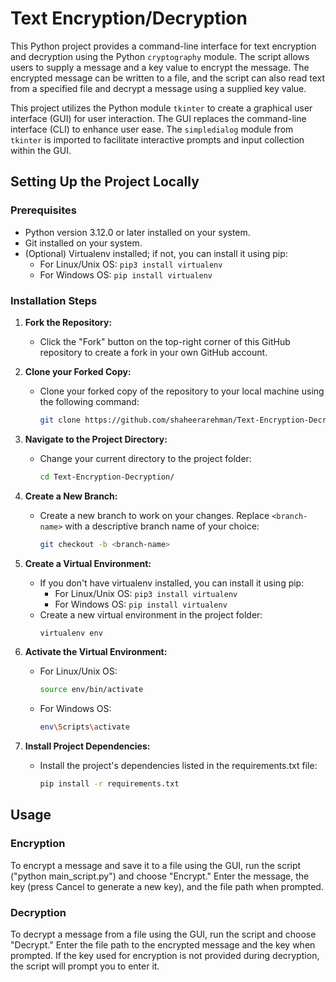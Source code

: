 # Text Encryption/Decryption

This Python project provides a command-line interface for text encryption and decryption using the Python `cryptography` module. The script allows users to supply a message and a key value to encrypt the message. The encrypted message can be written to a file, and the script can also read text from a specified file and decrypt a message using a supplied key value.

This project utilizes the Python module `tkinter` to create a graphical user interface (GUI) for user interaction. The GUI replaces the command-line interface (CLI) to enhance user ease. The `simpledialog` module from `tkinter` is imported to facilitate interactive prompts and input collection within the GUI.

## Setting Up the Project Locally

### Prerequisites

- Python version 3.12.0 or later installed on your system.
- Git installed on your system.
- (Optional) Virtualenv installed; if not, you can install it using pip:
  - For Linux/Unix OS: `pip3 install virtualenv`
  - For Windows OS: `pip install virtualenv`

### Installation Steps

1. **Fork the Repository:**
   - Click the "Fork" button on the top-right corner of this GitHub repository to create a fork in your own GitHub account.

2. **Clone your Forked Copy:**
   - Clone your forked copy of the repository to your local machine using the following command:
     ```bash
     git clone https://github.com/shaheerarehman/Text-Encryption-Decryption.git
     ```

3. **Navigate to the Project Directory:**
   - Change your current directory to the project folder:
     ```bash
     cd Text-Encryption-Decryption/
     ```

4. **Create a New Branch:**
   - Create a new branch to work on your changes. Replace `<branch-name>` with a descriptive branch name of your choice:
     ```bash
     git checkout -b <branch-name>
     ```

5. **Create a Virtual Environment:**
   - If you don't have virtualenv installed, you can install it using pip:
     - For Linux/Unix OS: `pip3 install virtualenv`
     - For Windows OS: `pip install virtualenv`
   - Create a new virtual environment in the project folder:
     ```bash
     virtualenv env
     ```

6. **Activate the Virtual Environment:**
   - For Linux/Unix OS:
     ```bash
     source env/bin/activate
     ```
   - For Windows OS:
     ```bash
     env\Scripts\activate
     ```

7. **Install Project Dependencies:**
   - Install the project's dependencies listed in the requirements.txt file:
     ```bash
     pip install -r requirements.txt
     ```

## Usage

### Encryption

To encrypt a message and save it to a file using the GUI, run the script ("python main_script.py") and choose "Encrypt." Enter the message, the key (press Cancel to generate a new key), and the file path when prompted.

### Decryption

To decrypt a message from a file using the GUI, run the script and choose "Decrypt." Enter the file path to the encrypted message and the key when prompted. If the key used for encryption is not provided during decryption, the script will prompt you to enter it.


